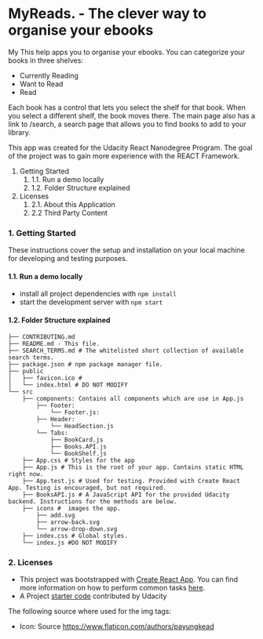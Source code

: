 # MyReads. - The clever way to organise your ebooks
My
This help apps you to organise your ebooks. You can categorize your books in three shelves:
* Currently Reading
* Want to Read
* Read
  
Each book has a control that lets you select the shelf for that book. When you select a different shelf, the book moves there.
The main page also has a link to /search, a search page that allows you to find books to add to your library.
  

This app was created for the Udacity React Nanodegree Program. The goal of the project was to gain more experience with the REACT Framework.

1. Getting Started
    1) 1.1. Run a demo locally
    1) 1.2. Folder Structure explained
2. Licenses
    1) 2.1. About this Application
    2) 2.2 Third Party Content

### 1. Getting Started
These instructions cover the setup and installation on your local machine for developing and testing purposes.
#### 1.1. Run a demo locally
* install all project dependencies with `npm install`
* start the development server with `npm start`
#### 1.2. Folder Structure explained
```
├── CONTRIBUTING.md
├── README.md - This file.
├── SEARCH_TERMS.md # The whitelisted short collection of available search terms.
├── package.json # npm package manager file.
├── public
│   ├── favicon.ico # 
│   └── index.html # DO NOT MODIFY
└── src
    ├── components: Contains all components which are use in App.js
        ├── Footer: 
            └── Footer.js: 
        ├── Header:
            └── HeadSection.js
        └── Tabs: 
            ├── BookCard.js
            ├── Books.API.js
            └── BookShelf.js
    ├── App.css # Styles for the app
    ├── App.js # This is the root of your app. Contains static HTML right now.
    ├── App.test.js # Used for testing. Provided with Create React App. Testing is encouraged, but not required.
    ├── BooksAPI.js # A JavaScript API for the provided Udacity backend. Instructions for the methods are below.
    ├── icons #  images the app.
        ├── add.svg
        ├── arrow-back.svg
        └── arrow-drop-down.svg
    ├── index.css # Global styles.
    └── index.js #DO NOT MODIFY
```
### 2. Licenses
* This project was bootstrapped with [Create React App](https://github.com/facebookincubator/create-react-app). You can find more information on how to perform common tasks [here](https://github.com/facebookincubator/create-react-app/blob/master/packages/react-scripts/template/README.md).
* A Project [starter code](https://github.com/udacity/reactnd-project-myreads-starter) contributed by Udacity

The following source where used for the img tags:
* Icon: Source https://www.flaticon.com/authors/payungkead


